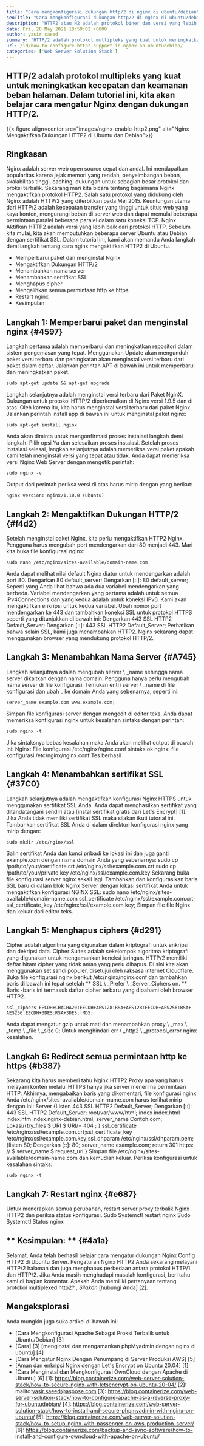 ```yaml
---
title: "Cara mengkonfigurasi dukungan http/2 di nginx di ubuntu/debian" 
seoTitle: "Cara mengkonfigurasi dukungan http/2 di nginx di ubuntu/debian" 
description: "HTTP2 atau H2 adalah protokol biner dan versi yang lebih baik dari protokol HTTP yang memungkinkan untuk meningkatkan kecepatan halaman situs setelah Nginx mengaktifkan dukungan HTTP2" 
date: Fri, 28 May 2021 18:59:02 +0000
author: yasir saeed
summary: "HTTP/2 adalah protokol multipleks yang kuat untuk meningkatkan kecepatan dan keamanan beban halaman. Dalam tutorial ini, kita akan belajar cara mengatur Nginx dengan dukungan HTTP/2." 
url: /id/how-to-configure-http2-support-in-nginx-on-ubuntudebian/
categories: ['Web Server Solution Stack']
---
```


## HTTP/2 adalah protokol multipleks yang kuat untuk meningkatkan kecepatan dan keamanan beban halaman. Dalam tutorial ini, kita akan belajar cara mengatur Nginx dengan dukungan HTTP/2.

{{< figure align=center src="images/nginx-enable-http2.png" alt="Nginx Mengaktifkan Dukungan HTTP2 di Ubuntu dan Debian">}}


## **Ringkasan**
Nginx adalah server web open source cepat dan andal. Ini mendapatkan popularitas karena jejak memori yang rendah, penyeimbangan beban, skalabilitas tinggi, caching, dukungan untuk sebagian besar protokol dan proksi terbalik. Sekarang mari kita bicara tentang bagaimana Nginx mengaktifkan protokol HTTP2.
Salah satu protokol yang didukung oleh Nginx adalah HTTP/2 yang diterbitkan pada Mei 2015. Keuntungan utama dari HTTP/2 adalah kecepatan transfer yang tinggi untuk situs web yang kaya konten, mengurangi beban di server web dan dapat memulai beberapa permintaan paralel beberapa paralel dalam satu koneksi TCP. Nginx Aktifkan HTTP2 adalah versi yang lebih baik dari protokol HTTP. Sebelum kita mulai, kita akan membutuhkan beberapa server Ubuntu atau Debian dengan sertifikat SSL. Dalam tutorial ini, kami akan memandu Anda langkah demi langkah tentang cara nginx mengaktifkan HTTP2 di Ubuntu.
  * Memperbarui paket dan menginstal Nginx
  * Mengaktifkan Dukungan HTTP/2
  * Menambahkan nama server
  * Menambahkan sertifikat SSL
  * Menghapus cipher
  * Mengalihkan semua permintaan http ke https
  * Restart nginx
  * Kesimpulan

## Langkah 1: Memperbarui paket dan menginstal nginx {#4597}
Langkah pertama adalah memperbarui dan meningkatkan repositori dalam sistem pengemasan yang tepat. Menggunakan Update akan mengunduh paket versi terbaru dan peningkatan akan menginstal versi terbaru dari paket dalam daftar. Jalankan perintah APT di bawah ini untuk memperbarui dan meningkatkan paket.
```
sudo apt-get update && apt-get upgrade
```
Langkah selanjutnya adalah menginstal versi terbaru dari Paket NginX. Dukungan untuk protokol HTTP/2 diperkenalkan di Nginx versi 1.9.5 dan di atas. Oleh karena itu, kita harus menginstal versi terbaru dari paket Nginx. Jalankan perintah install app di bawah ini untuk menginstal paket nginx:
```
sudo apt-get install nginx
```
Anda akan diminta untuk mengonfirmasi proses instalasi langkah demi langkah. Pilih opsi Ya dan selesaikan proses instalasi. Setelah proses instalasi selesai, langkah selanjutnya adalah memeriksa versi paket apakah kami telah menginstal versi yang tepat atau tidak. Anda dapat memeriksa versi Nginx Web Server dengan mengetik perintah:
```
sudo nginx -v
```
Output dari perintah periksa versi di atas harus mirip dengan yang berikut:
```
nginx version: nginx/1.10.0 (Ubuntu)
```

## Langkah 2: Mengaktifkan Dukungan HTTP/2 {#f4d2}
Setelah menginstal paket Nginx, kita perlu mengaktifkan HTTP2 Nginx. Pengguna harus mengubah port mendengarkan dari 80 menjadi 443. Mari kita buka file konfigurasi nginx:
```
sudo nano /etc/nginx/sites-available/domain-name.com
```
Anda dapat melihat nilai default Nginx diatur untuk mendengarkan adalah port 80.
Dengarkan 80 default_server;
Dengarkan [::]: 80 default_server;
Seperti yang Anda lihat bahwa ada dua variabel mendengarkan yang berbeda. Variabel mendengarkan yang pertama adalah untuk semua IPv4Connections dan yang kedua adalah untuk koneksi IPv6. Kami akan mengaktifkan enkripsi untuk kedua variabel. Ubah nomor port mendengarkan ke 443 dan tambahkan koneksi SSL untuk protokol HTTPS seperti yang ditunjukkan di bawah ini:
Dengarkan 443 SSL HTTP2 Default_Server;
Dengarkan [::]: 443 SSL HTTP2 Default_Server;
Perhatikan bahwa selain SSL, kami juga menambahkan HTTP2. Nginx sekarang dapat menggunakan browser yang mendukung protokol HTTP/2.

## Langkah 3: Menambahkan Nama Server {#A745}
Langkah selanjutnya adalah mengubah server \ _name sehingga nama server dikaitkan dengan nama domain. Pengguna hanya perlu mengubah nama server di file konfigurasi. Temukan entri server \ _name di file konfigurasi dan ubah _ ke domain Anda yang sebenarnya, seperti ini:
```
server_name example.com www.example.com;
```
Simpan file konfigurasi server dengan mengedit di editor teks. Anda dapat memeriksa konfigurasi nginx untuk kesalahan sintaks dengan perintah:
```
sudo nginx -t
```
Jika sintaksnya bebas kesalahan maka Anda akan melihat output di bawah ini:
Nginx: File konfigurasi /etc/nginx/nginx.conf sintaks ok
nginx: file konfigurasi /etc/nginx/nginx.conf Tes berhasil

## Langkah 4: Menambahkan sertifikat SSL {#37C0}
Langkah selanjutnya adalah mengaktifkan konfigurasi Nginx HTTPS untuk menggunakan sertifikat SSL Anda. Anda dapat menghasilkan sertifikat yang ditandatangani sendiri atau [instal sertifikat gratis dari Let's Encrypt] [1]. Jika Anda tidak memiliki sertifikat SSL maka silakan ikuti tutorial ini. Tambahkan sertifikat SSL Anda di dalam direktori konfigurasi nginx yang mirip dengan:
```
sudo mkdir /etc/nginx/ssl
```
Salin sertifikat Anda dan kunci pribadi ke lokasi ini dan juga ganti example.com dengan nama domain Anda yang sebenarnya:
sudo cp /path/to/your/certificate.crt /etc/nginx/ssl/example.com.crt
sudo cp /path/to/your/private.key /etc/nginx/ssl/example.com.key
Sekarang buka file konfigurasi server nginx sekali lagi. Tambahkan dan konfigurasikan baris SSL baru di dalam blok Nginx Server dengan lokasi sertifikat Anda untuk mengaktifkan konfigurasi NGINX SSL:
sudo nano /etc/nginx/sites-available/domain-name.com
ssl_certificate /etc/nginx/ssl/example.com.crt;
ssl_certificate_key /etc/nginx/ssl/example.com.key;
Simpan file file Nginx dan keluar dari editor teks.

## Langkah 5: Menghapus ciphers {#d291}
Cipher adalah algoritma yang digunakan dalam kriptografi untuk enkripsi dan dekripsi data. Cipher Suites adalah sekelompok algoritma kriptografi yang digunakan untuk mengamankan koneksi jaringan. HTTP/2 memiliki daftar hitam cipher yang tidak aman yang perlu dihapus. Di sini kita akan menggunakan set sandi populer, disetujui oleh raksasa internet Cloudflare.
Buka file konfigurasi nginx berikut /etc/nginx/nginx.conf dan tambahkan baris di bawah ini tepat setelah ** SSL \ _Prefer \ _Server_Ciphers on. ** Baris -baris ini termasuk daftar cipher terbaru yang dipahami oleh browser HTTP2.
```
ssl_ciphers EECDH+CHACHA20:EECDH+AES128:RSA+AES128:EECDH+AES256:RSA+
AES256:EECDH+3DES:RSA+3DES:!MD5;
```
Anda dapat mengatur gzip untuk mati dan menambahkan proxy \ _max \ _temp \ _file \ _size 0; Untuk menghindari err \ _http2 \ _protocol_error nginx kesalahan.

## Langkah 6: Redirect semua permintaan http ke https {#b387}
Sekarang kita harus memberi tahu Nginx HTTP2 Proxy apa yang harus melayani konten melalui HTTPS hanya jika server menerima permintaan HTTP. Akhirnya, mengabaikan baris yang dikomentari, file konfigurasi nginx Anda /etc/nginx/sites-available/domain-name.com harus terlihat mirip dengan ini:
Server {Listen 443 SSL HTTP2 Default_Server; Dengarkan [::]: 443 SSL HTTP2 Default_Server; root/var/www/html; index index.html index.htm index.nginx-debian.html; server_name Contoh.com; Lokasi/{try_files $ URI $ URI/= 404 ; } ssl_certificate /etc/nginx/ssl/example.com.crt;ssl_certificate_key /etc/nginx/ssl/example.com.key;ssl_dhparam /etc/nginx/ssl/dhparam.pem; {listen 80; Dengarkan [::]: 80; server_name example.com; return 301 https: // $ server_name $ request_uri;}
Simpan file /etc/nginx/sites-available/domain-name.com dan kemudian keluar. Periksa konfigurasi untuk kesalahan sintaks:
```
sudo nginx -t
```

## Langkah 7: Restart nginx {#e687}
Untuk menerapkan semua perubahan, restart server proxy terbalik Nginx HTTP2 dan periksa status konfigurasi.
Sudo Systemctl restart nginx
Sudo Systemctl Status nginx

## ** Kesimpulan: ** {#4a1a}
Selamat, Anda telah berhasil belajar cara mengatur dukungan Nginx Config HTTP2 di Ubuntu Server. Pengaturan Nginx HTTP2 Anda sekarang melayani HTTP/2 halaman dan juga menghapus perbedaan antara protokol HTTP/1 dan HTTP/2. Jika Anda masih menghadapi masalah konfigurasi, beri tahu kami di bagian komentar.
Apakah Anda memiliki pertanyaan tentang protokol multiplexed http2? _, Silakan_ [hubungi Anda] [2].

## Mengeksplorasi
Anda mungkin juga suka artikel di bawah ini:
  * [Cara Mengkonfigurasi Apache Sebagai Proksi Terbalik untuk Ubuntu/Debian] [3]
  * [Cara] [3] [menginstal dan mengamankan phpMyadmin dengan nginx di ubuntu] [4]
  * [Cara Mengatur Nginx Dengan Penumpang di Server Produksi AWS] [5]
  * [Aman dan enkripsi Nginx dengan Let's Encrypt on Ubuntu 20.04] [1]
  * [Cara Menginstal dan Mengkonfigurasi OwnCloud dengan Apache di Ubuntu] [6]
[1]: https://blog.containerize.com/web-server-solution-stack/how-to-secure-nginx-with-letsencrypt-on-ubuntu-20-04/
[2]: mailto:yasir.saeed@aspose.com
[3]: https://blog.containerize.com/web-server-solution-stack/how-to-configure-apache-as-a-reverse-proxy-for-ubuntudebian/
[4]: https://blog.containerize.com/web-server-solution-stack/how-to-install-and-secure-phpmyadmin-with-nginx-on-ubuntu/
[5]: https://blog.containerize.com/web-server-solution-stack/how-to-setup-nginx-with-passenger-on-aws-production-server/
[6]: https://blog.containerize.com/backup-and-sync-software/how-to-install-and-configure-owncloud-with-apache-on-ubuntu/
